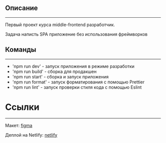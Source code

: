 ## Описание

---

Первый проект курса middle-frontend разработчик. 

Задача написть SPA приложение без использования фреймворков

## Команды

---

- 'npm run dev' - запуск приложения в режиме разработки
- 'npm run build' - сборка для продакшен
- 'npm run start' - сборка и запуск приложения
- 'npm run format' - запуск форматирования с помощью Prettier
- 'npm run lint' - запуск проверки стиля кода с помощью Eslint

# Ссылки

---

Макет: [figma](https://www.figma.com/file/edzjmC4PCS8TgdjRmJKmJF/Chat-My?node-id=0%3A1)

Деплой на Netlify: [netlify](https://rad-gecko-9fdf45.netlify.app/)
